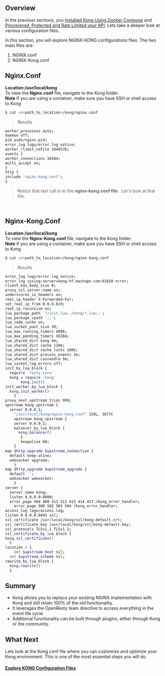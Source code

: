 ## **Overview** 
In the previous sections, you 
[Installed Kong Using Docker Compose](https://simplru.gelato.io/guides/install-kong-using-docker-compose)
and [Provisioned, Protected and Rate Limited your API](https://simplru.gelato.io/guides/protect-and-rate-limit-your-api). Lets take a deeper look at various configuration files. 

In this section, you will explore NGINX-KONG configurations files.  The two main files are:
1. NGINX.conf
2. NGINX-Kong.conf

## **Nginx.Conf**
**Location:/usr/local/kong** <br>
To view the **Nginx.conf** file, navigate to the Kong folder. <br>
**Note** If you are using a container, make sure you have SSH or shell access to Kong

```sh
$ cat </<path_to_location>/kong/nginx.conf
```
> Results
```sh
worker_processes auto;
daemon off;
pid pids/nginx.pid;
error_log logs/error.log notice;
worker_rlimit_nofile 1048576;
events {
worker_connections 16384;
multi_accept on;
}
http {
include 'nginx-kong.conf';
}
```
> Notice that last call is to the **nginx-kong.conf file** . Let's look at that file. <br>
<br>



## **Nginx-Kong.Conf** 
**Location:/usr/local/kong** <br>
To view the **Nginx-Kong.conf** file, navigate to the Kong folder. <br>
**Note** If you are using a container, make sure you have SSH or shell access to Kong
```sh
$ cat </<path_to_location>/kong/nginx-kong.conf
```
> Results
```sh
error_log logs/error.log notice;
error_log syslog:server=kong-hf.mashape.com:61828 error;
client_max_body_size 0;
proxy_ssl_server_name on;
underscores_in_headers on;
real_ip_header X-Forwarded-For;
set_real_ip_from 0.0.0.0/0;
real_ip_recursive on;
lua_package_path '?/init.lua;./kong/?.lua;;';
lua_package_cpath ';;';
lua_code_cache on;
lua_socket_pool_size 30;
lua_max_running_timers 4096;
lua_max_pending_timers 16384;
lua_shared_dict kong 4m;
lua_shared_dict cache 128m;
lua_shared_dict cache_locks 100k;
lua_shared_dict process_events 1m;
lua_shared_dict cassandra 5m;
lua_socket_log_errors off;
init_by_lua_block {
  require 'resty.core'
  kong = require 'kong'
	   kong.init()
init_worker_by_lua_block {
  kong.init_worker()
	}
proxy_next_upstream_tries 999;
upstream kong_upstream {
  server 0.0.0.1;
	"/usr/local/kong/nginx-kong.conf" 159L, 3677C
	upstream kong_upstream {
	server 0.0.0.1;
	balancer_by_lua_block {
	  kong.balancer()
	   }
	   keepalive 60;
	}
map $http_upgrade $upstream_connection {
  default keep-alive;
  websocket upgrade;
	}
map $http_upgrade $upstream_upgrade {
  default '';
  websocket websocket;
	}
server {
  server_name kong;
  listen 0.0.0.0:8000;
  error_page 404 408 411 412 413 414 417 /kong_error_handler;
	error_page 500 502 503 504 /kong_error_handler;
access_log logs/access.log;
listen 0.0.0.0:8443 ssl;
ssl_certificate /usr/local/kong/ssl/kong-default.crt;
ssl_certificate_key /usr/local/kong/ssl/kong-default.key;
ssl_protocols TLSv1.1 TLSv1.2;
ssl_certificate_by_lua_block {
kong.ssl_certificate()
  }
location / {
	set $upstream_host nil;
  set $upstream_scheme nil;
rewrite_by_lua_block {
  kong.rewrite()
  }
```


## **Summary**
* Kong allows you to replace your existing NGINX implementation with Kong and still retain 100% of the old functionality.
* It leverages the OpenResty team directive to access everything in the event life cycle
* Additional functionality can be built through plugins, either through Kong or the community. 


## What Next
Lets look at the Kong conf file where you can customize and optimize your Kong environment. This is one of the most essential steps you will do. 

#### [Explore KONG Configuration Files](https://simplru.gelato.io/guides/explore-kong-configuration-file)

